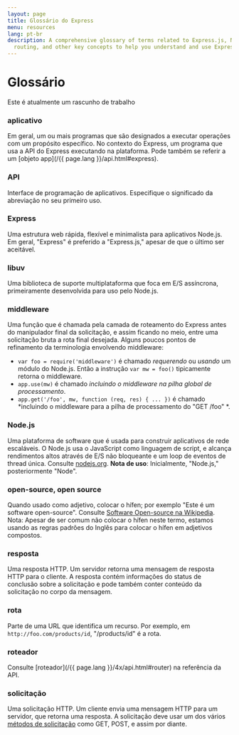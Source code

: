 ```yaml
---
layout: page
title: Glossário do Express
menu: resources
lang: pt-br
description: A comprehensive glossary of terms related to Express.js, Node.js, middleware,
  routing, and other key concepts to help you understand and use Express effectively.
---
```


# Glossário

<div class="doc-box doc-warn">Este é atualmente um rascunho de trabalho</div>

### aplicativo

Em geral, um ou mais programas que são designados a executar
operações com um propósito específico.  No contexto do Express, um
programa que usa a API do Express executando na plataforma.  Pode
também se referir a um [objeto app](/{{ page.lang }}/api.html#express).

### API

Interface de programação de aplicativos.  Especifique o significado da abreviação no seu primeiro uso.

### Express

Uma estrutura web rápida, flexível e minimalista para aplicativos Node.js.  Em
geral, "Express" é preferido a "Express.js," apesar de que o último ser aceitável.

### libuv

Uma biblioteca de suporte multiplataforma que foca em E/S
assíncrona, primeiramente desenvolvida para uso pelo Node.js.

### middleware

Uma função que é chamada pela camada de roteamento do Express
antes do manipulador final da solicitação, e assim ficando no meio,
entre uma solicitação bruta a rota final desejada.  Alguns poucos
pontos de refinamento da terminologia envolvendo middleware:

  * `var foo = require('middleware')` é
chamado *requerendo* ou *usando* um módulo
do Node.js. Então a instrução `var mw = foo()`
tipicamente retorna o middleware.
  * `app.use(mw)` é chamado *incluindo
o middleware na pilha global de processamento*.
  * `app.get('/foo', mw, function (req, res) { ... })`
é chamado *incluindo o  middleware para a pilha de
processamento do "GET /foo" *.

### Node.js

Uma plataforma de software que é usada para construir aplicativos de rede escaláveis. O Node.js usa o JavaScript como
linguagem de script, e alcança rendimentos altos através de E/S não
bloqueante e um loop de eventos de thread única.  Consulte [nodejs.org](http://nodejs.org/). **Nota
de uso**: Inicialmente, "Node.js," posteriormente "Node".

### open-source, open source

Quando usado como adjetivo, colocar o hífen; por exemplo "Este
é um software open-source". Consulte
[Software
Open-source na Wikipedia](http://en.wikipedia.org/wiki/Open-source_software). Nota: Apesar de ser comum não
colocar o hífen neste termo, estamos usando as regras padrões do
Inglês para colocar o hífen em adjetivos compostos.

### resposta

Uma resposta HTTP. Um servidor retorna uma mensagem de resposta
HTTP para o cliente. A resposta contém informações do status de
conclusão sobre a solicitação e pode também conter conteúdo da
solicitação no corpo da mensagem.

### rota

Parte de uma URL que identifica um recurso.  Por exemplo, em
`http://foo.com/products/id`, "/products/id" é a
rota.

### roteador

Consulte [roteador](/{{ page.lang }}/4x/api.html#router) na referência da API.

### solicitação

Uma solicitação HTTP.  Um cliente envia uma mensagem HTTP para
um servidor, que retorna uma resposta.  A solicitação deve usar um dos
vários
[métodos
de solicitação](https://en.wikipedia.org/wiki/Hypertext_Transfer_Protocol#Request_methods) como GET, POST, e assim por diante.
